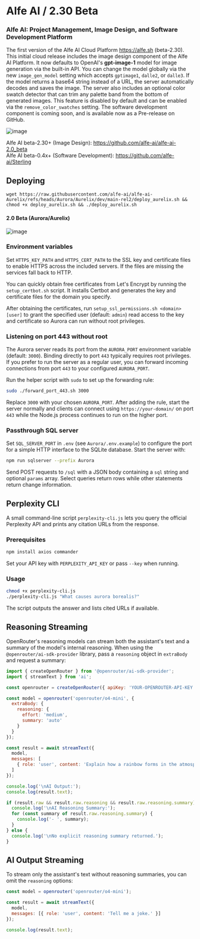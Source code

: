 # Alfe AI / 2.30 Beta  

### Alfe AI: Project Management, Image Design, and Software Development Platform

The first version of the Alfe AI Cloud Platform https://alfe.sh <!-- has been released --> (beta-2.30).
This initial cloud release includes the image design component of the Alfe AI Platform.
It now defaults to OpenAI's **gpt-image-1** model for image generation via the built-in API. You
can change the model globally via the new `image_gen_model` setting which accepts `gptimage1`,
`dalle2`, or `dalle3`.
If the model returns a base64 string instead of a URL, the server automatically decodes and saves the image.
The server also includes an optional color swatch detector that can trim any palette band from the bottom of generated images. This feature is disabled by default and can be enabled via the `remove_color_swatches` setting.
The software development component is coming soon, and is available now as a Pre-release on GitHub.

![image](https://github.com/user-attachments/assets/b7d308f8-e2a6-4098-b707-8f8704a74049)  

Alfe AI beta-2.30+ (Image Design): https://github.com/alfe-ai/alfe-ai-2.0_beta  
Alfe AI beta-0.4x+ (Software Development): https://github.com/alfe-ai/Sterling  

## Deploying

```
wget https://raw.githubusercontent.com/alfe-ai/alfe-ai-Aurelix/refs/heads/Aurora/Aurelix/dev/main-rel2/deploy_aurelix.sh && chmod +x deploy_aurelix.sh && ./deploy_aurelix.sh
```

#### 2.0 Beta (Aurora/Aurelix)

![image](https://github.com/user-attachments/assets/ec47be87-5577-45b2-a3af-17475860df46)

### Environment variables

Set `HTTPS_KEY_PATH` and `HTTPS_CERT_PATH` to the SSL key and certificate files
to enable HTTPS across the included servers. If the files are missing the
services fall back to HTTP.

You can quickly obtain free certificates from Let's Encrypt by running the
`setup_certbot.sh` script. It installs Certbot and generates the key and
certificate files for the domain you specify.

After obtaining the certificates, run `setup_ssl_permissions.sh <domain> [user]`
to grant the specified user (default: `admin`) read access to the key and
certificate so Aurora can run without root privileges.

### Listening on port 443 without root

The Aurora server reads its port from the `AURORA_PORT` environment variable
(default: `3000`). Binding directly to port `443` typically requires root
privileges. If you prefer to run the server as a regular user, you can forward
incoming connections from port `443` to your configured `AURORA_PORT`.

Run the helper script with `sudo` to set up the forwarding rule:

```bash
sudo ./forward_port_443.sh 3000
```

Replace `3000` with your chosen `AURORA_PORT`. After adding the rule, start the
server normally and clients can connect using `https://your-domain/` on port
`443` while the Node.js process continues to run on the higher port.

### Passthrough SQL server

Set `SQL_SERVER_PORT` in `.env` (see `Aurora/.env.example`) to configure the port
for a simple HTTP interface to the SQLite database. Start the server with:

```bash
npm run sqlserver --prefix Aurora
```

Send POST requests to `/sql` with a JSON body containing a `sql` string and
optional `params` array. Select queries return rows while other statements
return change information.

## Perplexity CLI

A small command-line script `perplexity-cli.js` lets you query the official Perplexity API and prints any citation URLs from the response.

### Prerequisites

```bash
npm install axios commander
```

Set your API key with `PERPLEXITY_API_KEY` or pass `--key` when running.

### Usage

```bash
chmod +x perplexity-cli.js
./perplexity-cli.js "What causes aurora borealis?"
```

The script outputs the answer and lists cited URLs if available.

## Reasoning Streaming

OpenRouter's reasoning models can stream both the assistant's text and a summary
of the model's internal reasoning. When using the `@openrouter/ai-sdk-provider`
library, pass a `reasoning` object in `extraBody` and request a summary:

```javascript
import { createOpenRouter } from '@openrouter/ai-sdk-provider';
import { streamText } from 'ai';

const openrouter = createOpenRouter({ apiKey: 'YOUR-OPENROUTER-API-KEY' });

const model = openrouter('openrouter/o4-mini', {
  extraBody: {
    reasoning: {
      effort: 'medium',
      summary: 'auto'
    }
  }
});

const result = await streamText({
  model,
  messages: [
    { role: 'user', content: 'Explain how a rainbow forms in the atmosphere.' }
  ]
});

console.log('\nAI Output:');
console.log(result.text);

if (result.raw && result.raw.reasoning && result.raw.reasoning.summary) {
  console.log('\nAI Reasoning Summary:');
  for (const summary of result.raw.reasoning.summary) {
    console.log('- ', summary);
  }
} else {
  console.log('\nNo explicit reasoning summary returned.');
}
```

## AI Output Streaming

To stream only the assistant's text without reasoning summaries, you can omit
the `reasoning` options:

```javascript
const model = openrouter('openrouter/o4-mini');

const result = await streamText({
  model,
  messages: [{ role: 'user', content: 'Tell me a joke.' }]
});

console.log(result.text);
```

